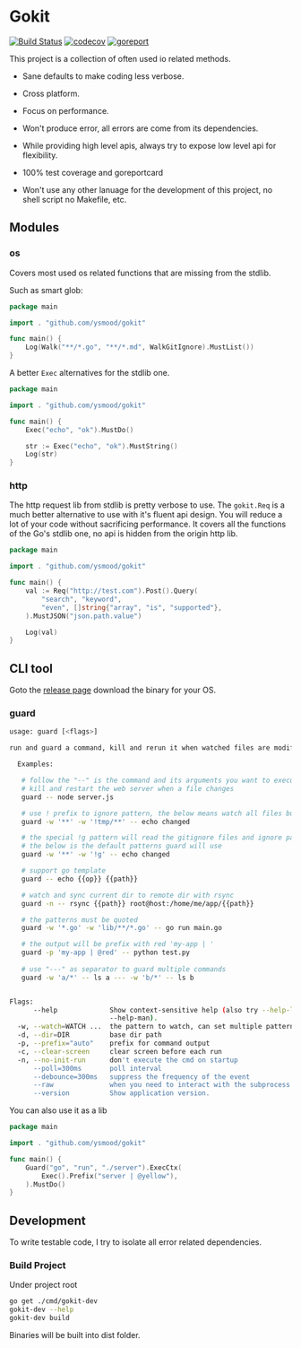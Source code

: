 # Gokit

[![Build Status](https://travis-ci.org/ysmood/gokit.svg?branch=master)](https://travis-ci.org/ysmood/gokit)
[![codecov](https://codecov.io/gh/ysmood/gokit/branch/master/graph/badge.svg)](https://codecov.io/gh/ysmood/gokit)
[![goreport](https://goreportcard.com/badge/github.com/ysmood/gokit)](https://goreportcard.com/report/github.com/ysmood/gokit)

This project is a collection of often used io related methods.

- Sane defaults to make coding less verbose.

- Cross platform.

- Focus on performance.

- Won't produce error, all errors are come from its dependencies.

- While providing high level apis, always try to expose low level api for flexibility.

- 100% test coverage and goreportcard

- Won't use any other lanuage for the development of this project, no shell script no Makefile, etc.

## Modules

### os

Covers most used os related functions that are missing from the stdlib.

Such as smart glob:

```go
package main

import . "github.com/ysmood/gokit"

func main() {
	Log(Walk("**/*.go", "**/*.md", WalkGitIgnore).MustList())
}

```

A better `Exec` alternatives for the stdlib one.

```go
package main

import . "github.com/ysmood/gokit"

func main() {
	Exec("echo", "ok").MustDo()

	str := Exec("echo", "ok").MustString()
	Log(str)
}

```

### http

The http request lib from stdlib is pretty verbose to use. The `gokit.Req` is a much better
alternative to use with it's fluent api design. You will reduce a lot of your code without sacrificing performance.
It covers all the functions of the Go's stdlib one, no api is hidden from the origin http lib.

```go
package main

import . "github.com/ysmood/gokit"

func main() {
	val := Req("http://test.com").Post().Query(
		"search", "keyword",
		"even", []string{"array", "is", "supported"},
	).MustJSON("json.path.value")

	Log(val)
}

```

## CLI tool

Goto the [release page](https://github.com/ysmood/gokit/releases) download the binary for your OS.

### guard

```bash
usage: guard [<flags>]

run and guard a command, kill and rerun it when watched files are modified

  Examples:

   # follow the "--" is the command and its arguments you want to execute
   # kill and restart the web server when a file changes
   guard -- node server.js

   # use ! prefix to ignore pattern, the below means watch all files but not those in tmp dir
   guard -w '**' -w '!tmp/**' -- echo changed

   # the special !g pattern will read the gitignore files and ignore patterns in them
   # the below is the default patterns guard will use
   guard -w '**' -w '!g' -- echo changed

   # support go template
   guard -- echo {{op}} {{path}}

   # watch and sync current dir to remote dir with rsync
   guard -n -- rsync {{path}} root@host:/home/me/app/{{path}}

   # the patterns must be quoted
   guard -w '*.go' -w 'lib/**/*.go' -- go run main.go

   # the output will be prefix with red 'my-app | '
   guard -p 'my-app | @red' -- python test.py
   
   # use "---" as separator to guard multiple commands
   guard -w 'a/*' -- ls a --- -w 'b/*' -- ls b


Flags:
      --help             Show context-sensitive help (also try --help-long and
                         --help-man).
  -w, --watch=WATCH ...  the pattern to watch, can set multiple patterns
  -d, --dir=DIR          base dir path
  -p, --prefix="auto"    prefix for command output
  -c, --clear-screen     clear screen before each run
  -n, --no-init-run      don't execute the cmd on startup
      --poll=300ms       poll interval
      --debounce=300ms   suppress the frequency of the event
      --raw              when you need to interact with the subprocess
      --version          Show application version.


```

You can also use it as a lib

```go
package main

import . "github.com/ysmood/gokit"

func main() {
	Guard("go", "run", "./server").ExecCtx(
		Exec().Prefix("server | @yellow"),
	).MustDo()
}

```

## Development

To write testable code, I try to isolate all error related dependencies.

### Build Project

Under project root

```bash
go get ./cmd/gokit-dev
gokit-dev --help
gokit-dev build
```

Binaries will be built into dist folder.